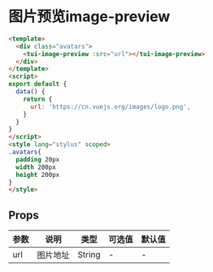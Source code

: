 # 图片预览image-preview

```html
<template>
  <div class="avatars">
    <tui-image-preview :src="url"></tui-image-preview>
  </div>
</template>
<script>
export default {
  data() {
    return {
      url: 'https://cn.vuejs.org/images/logo.png',
    }
  }
}
</script>
<style lang="stylus" scoped>
.avatars{
  padding 20px
  width 200px
  height 200px
}
</style>
```

## Props

| 参数          | 说明            | 类型            | 可选值                 | 默认值   |
|-------------  |---------------- |---------------- |---------------------- |-------- |
| url         | 图片地址   | String  | - | - |
